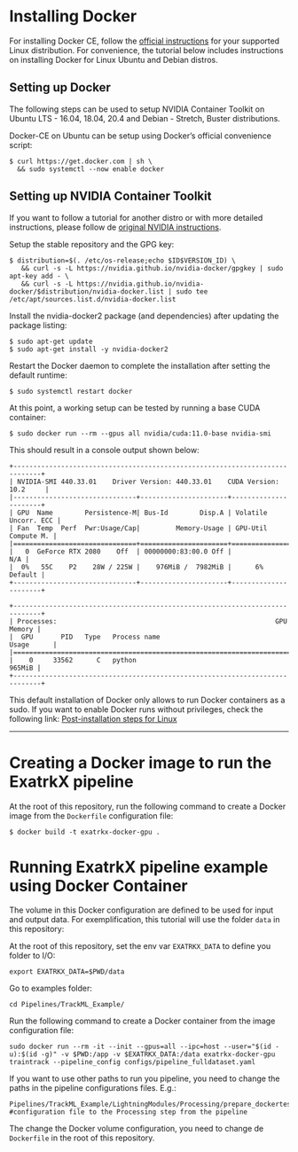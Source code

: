 # Installing Docker
For installing Docker CE, follow the [official instructions](https://docs.docker.com/engine/install/) for your supported Linux distribution. For convenience, the tutorial below includes instructions on installing Docker for Linux  Ubuntu and Debian distros.

## Setting up Docker
The following steps can be used to setup NVIDIA Container Toolkit on Ubuntu LTS - 16.04, 18.04, 20.4 and Debian - Stretch, Buster distributions.

Docker-CE on Ubuntu can be setup using Docker’s official convenience script:

```
$ curl https://get.docker.com | sh \
  && sudo systemctl --now enable docker
```

## Setting up NVIDIA Container Toolkit
If you want to follow a tutorial for another distro or with more detailed instructions, please follow de [original NVIDIA instructions](https://docs.nvidia.com/datacenter/cloud-native/container-toolkit/install-guide.html).

Setup the stable repository and the GPG key:

```
$ distribution=$(. /etc/os-release;echo $ID$VERSION_ID) \
   && curl -s -L https://nvidia.github.io/nvidia-docker/gpgkey | sudo apt-key add - \
   && curl -s -L https://nvidia.github.io/nvidia-docker/$distribution/nvidia-docker.list | sudo tee /etc/apt/sources.list.d/nvidia-docker.list
```

Install the nvidia-docker2 package (and dependencies) after updating the package listing:
```
$ sudo apt-get update
$ sudo apt-get install -y nvidia-docker2
```
Restart the Docker daemon to complete the installation after setting the default runtime:
```
$ sudo systemctl restart docker
```
At this point, a working setup can be tested by running a base CUDA container:

```
$ sudo docker run --rm --gpus all nvidia/cuda:11.0-base nvidia-smi
```
This should result in a console output shown below:
```
+-----------------------------------------------------------------------------+
| NVIDIA-SMI 440.33.01    Driver Version: 440.33.01    CUDA Version: 10.2     |
|-------------------------------+----------------------+----------------------+
| GPU  Name        Persistence-M| Bus-Id        Disp.A | Volatile Uncorr. ECC |
| Fan  Temp  Perf  Pwr:Usage/Cap|         Memory-Usage | GPU-Util  Compute M. |
|===============================+======================+======================|
|   0  GeForce RTX 2080    Off  | 00000000:83:00.0 Off |                  N/A |
|  0%   55C    P2    28W / 225W |    976MiB /  7982MiB |      6%      Default |
+-------------------------------+----------------------+----------------------+

+-----------------------------------------------------------------------------+
| Processes:                                                       GPU Memory |
|  GPU       PID   Type   Process name                             Usage      |
|=============================================================================|
|    0     33562      C   python                                       965MiB |
+-----------------------------------------------------------------------------+
```
This default installation of Docker only allows to run Docker containers as a sudo. If you want to enable Docker runs without privileges, check the following link: [Post-installation steps for Linux](https://docs.docker.com/engine/install/linux-postinstall/)


***

# Creating a Docker image to run the ExatrkX pipeline

At the root of this repository, run the following command to create a Docker image from the `Dockerfile` configuration file:
```
$ docker build -t exatrkx-docker-gpu .
```
# Running ExatrkX pipeline example using Docker Container

The volume in this Docker configuration are defined to be used for input and output data.
For exemplification, this tutorial will use the folder `data` in this repository:

At the root of this repository, set the env var `EXATRKX_DATA` to define you folder to I/O:
```
export EXATRKX_DATA=$PWD/data
```

Go to examples folder:
```
cd Pipelines/TrackML_Example/
```
Run the following command to create a Docker container from the image configuration file:
```
sudo docker run --rm -it --init --gpus=all --ipc=host --user="$(id -u):$(id -g)" -v $PWD:/app -v $EXATRKX_DATA:/data exatrkx-docker-gpu traintrack --pipeline_config configs/pipeline_fulldataset.yaml
```
If you want to use other paths to run you pipeline, you need to change the paths in the pipeline configurations files.
E.g.:
```
Pipelines/TrackML_Example/LightningModules/Processing/prepare_dockertest.yaml #configuration file to the Processing step from the pipeline
```

The change the Docker volume configuration, you need to change de `Dockerfile` in the root of this repository.
